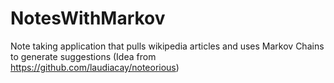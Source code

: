 # NotesWithMarkov
Note taking application that pulls wikipedia articles and uses Markov Chains to generate suggestions (Idea from https://github.com/laudiacay/noteorious)
